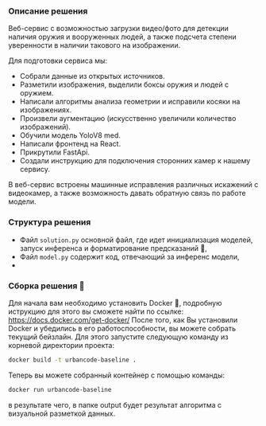 ### Описание решения
Веб-сервис с возможностью загрузки видео/фото для детекции наличия оружия и вооруженных людей, а также подсчета степени уверенности в наличии такового на изображении.

Для подготовки сервиса мы:

- Собрали данные из открытых источников.
- Разметили изображения, выделили боксы оружия и людей с оружием.
- Написали алгоритмы анализа геометрии и исправили косяки на изображениях.
- Произвели аугментацию (искусственно увеличили количество изображений).
- Обучили модель YoloV8 med.
- Написали фронтенд на React.
- Прикрутили FastApi.
- Создали инструкцию для подключения сторонних камер к нашему сервису.

В веб-сервис встроены машинные исправления различных искажений с видеокамер, а также возможность давать обратную связь по работе модели.
### Структура решения
- Файл `solution.py` основной файл, где идет инициализация моделей, 
запуск инференса и форматирование предсказаний 💫, 
- Файл `model.py` содержит код, отвечающий за инференс модели,
- 
### Сборка решения 🐳
Для начала вам необходимо установить Docker 🐳,
подробную иструкцию для этого вы сможете найти по ссылке: https://docs.docker.com/get-docker/
После того, как Вы установили Docker и убедились в его работоспособности,
вы можете собрать текущий бейзлайн. Для этого запустите следующую команду
из корневой директории проекта:
```bash
docker build -t urbancode-baseline .
```
Теперь вы можете собранный контейнер с помощью команды:
```bash
docker run urbancode-baseline
```
в результате чего, в папке output будет результат алгоритма с визуальной разметкой данных. 


